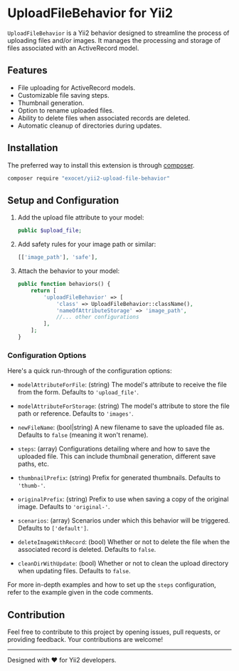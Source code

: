 # UploadFileBehavior for Yii2

`UploadFileBehavior` is a Yii2 behavior designed to streamline the process of uploading files and/or images. It manages the processing and storage of files associated with an ActiveRecord model.

## Features

- File uploading for ActiveRecord models.
- Customizable file saving steps.
- Thumbnail generation.
- Option to rename uploaded files.
- Ability to delete files when associated records are deleted.
- Automatic cleanup of directories during updates.

## Installation

The preferred way to install this extension is through [composer](http://getcomposer.org/download/).

```bash
composer require "exocet/yii2-upload-file-behavior"
```

## Setup and Configuration

1. Add the upload file attribute to your model:
    ```php
    public $upload_file;
    ```

2. Add safety rules for your image path or similar:
    ```php
    [['image_path'], 'safe'],
    ```

3. Attach the behavior to your model:
    ```php
    public function behaviors() {
        return [
            'uploadFileBehavior' => [
                'class' => UploadFileBehavior::className(),
                'nameOfAttributeStorage' => 'image_path',
                //... other configurations
            ],
        ];
    }
    ```

### Configuration Options

Here's a quick run-through of the configuration options:

- `modelAttributeForFile`: (string) The model's attribute to receive the file from the form. Defaults to `'upload_file'`.

- `modelAttributeForStorage`: (string) The model's attribute to store the file path or reference. Defaults to `'images'`.

- `newFileName`: (bool|string) A new filename to save the uploaded file as. Defaults to `false` (meaning it won't rename).

- `steps`: (array) Configurations detailing where and how to save the uploaded file. This can include thumbnail generation, different save paths, etc.

- `thumbnailPrefix`: (string) Prefix for generated thumbnails. Defaults to `'thumb-'`.

- `originalPrefix`: (string) Prefix to use when saving a copy of the original image. Defaults to `'original-'`.

- `scenarios`: (array) Scenarios under which this behavior will be triggered. Defaults to `['default']`.

- `deleteImageWithRecord`: (bool) Whether or not to delete the file when the associated record is deleted. Defaults to `false`.

- `cleanDirWithUpdate`: (bool) Whether or not to clean the upload directory when updating files. Defaults to `false`.

For more in-depth examples and how to set up the `steps` configuration, refer to the example given in the code comments.

## Contribution

Feel free to contribute to this project by opening issues, pull requests, or providing feedback. Your contributions are welcome!

---

Designed with :heart: for Yii2 developers.
